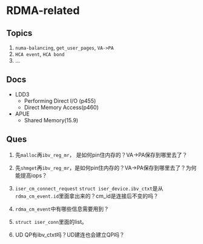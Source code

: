 # RDMA-related

## Topics
1. `numa-balancing`, `get_user_pages`, `VA->PA`
2. `HCA event`, `HCA bond`
3. ... 

## Docs
* LDD3
  - Performing Direct I/O (p455)
  - Direct Memory Access(p460)
* APUE
  - Shared Memory(15.9)

## Ques
1. 先`malloc`再`ibv_reg_mr`， 是如何pin住内存的？VA->PA保存到哪里去了？
2. 先`shmget`再`ibv_reg_mr`，是如何pin住内存的？VA->PA保存到哪里去了？为何能提高iops？

1. `iser_cm_connect_request` `struct iser_device.ibv_ctxt`是从`rdma_cm_event.id`里面拿出来的？cm_id是连接后不变的吗？
2. `rdma_cm_event`中有哪些信息需要用到？
3. `struct iser_conn`里面的list。
4. UD QP有ibv_ctxt吗？UD建连也会建立QP吗？
